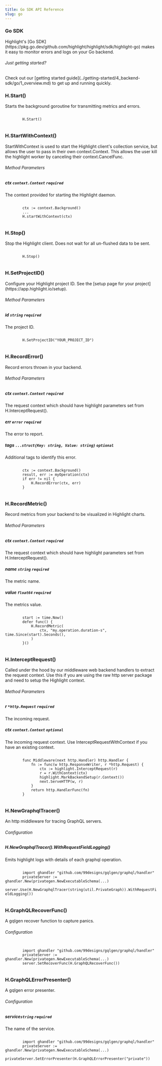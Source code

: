```yaml
---
title: Go SDK API Reference
slug: go
---
```


<section className="section">
  <div className="left">
    <h3>Go SDK</h3>
    <p>
      Highlight's [Go SDK](https://pkg.go.dev/github.com/highlight/highlight/sdk/highlight-go) makes it easy to monitor errors and logs on your Go backend.
    </p>
  </div>
  <div className="right">
    <h6>Just getting started?</h6>
    <p>Check out our [getting started guide](../getting-started/4_backend-sdk/go/1_overview.md) to get up and running quickly.</p>
  </div>
</section>

<section className="section">
  <div className="left">
    <h3>H.Start()</h3> 
    <p>Starts the background goroutine for transmitting metrics and errors.</p>
  </div>
  <div className="right">
    <code>
        H.Start()
    </code>
  </div>
</section>

<section className="section">
  <div className="left">
    <h3>H.StartWithContext()</h3> 
    <p>StartWithContext is used to start the Highlight client's collection service, 
but allows the user to pass in their own context.Context. 
This allows the user kill the highlight worker by canceling their context.CancelFunc.</p>
    <h6>Method Parameters</h6>
    <aside className="parameter">
      <h5>ctx <code>context.Context</code> <code>required</code></h5>
      <p>The context provided for starting the Highlight daemon.</p>
    </aside>
  </div>
  <div className="right">
    <code>
        ctx := context.Background()
        ...
        H.startWithContext(ctx)
    </code>
  </div>
</section>

<section className="section">
  <div className="left">
    <h3>H.Stop()</h3> 
    <p>Stop the Highlight client. Does not wait for all un-flushed data to be sent.</p>
  </div>
  <div className="right">
    <code>
        H.Stop()
    </code>
  </div>
</section>

<section className="section">
  <div className="left">
    <h3>H.SetProjectID()</h3> 
    <p>Configure your Highlight project ID. See the [setup page for your project](https://app.highlight.io/setup).</p>
    <h6>Method Parameters</h6>
    <aside className="parameter">
      <h5>id <code>string</code> <code>required</code></h5>
      <p>The project ID.</p>
    </aside>
  </div>
  <div className="right">
    <code>
        H.SetProjectID("YOUR_PROJECT_ID")
    </code>
  </div>
</section>

<section className="section">
  <div className="left">
    <h3>H.RecordError()</h3> 
    <p>Record errors thrown in your backend.</p>
    <h6>Method Parameters</h6>
    <aside className="parameter">
      <h5>ctx <code>context.Context</code> <code>required</code></h5>
      <p>The request context which should have highlight parameters set from H.InterceptRequest().</p>
      <h5>err <code>error</code> <code>required</code></h5>
      <p>The error to report.</p>
     <h5>tags <code>...struct{Key: string, Value: string}</code> <code>optional</code></h5>
      <p>Additional tags to identify this error.</p>
    </aside>
  </div>
  <div className="right">
    <code>
        ctx := context.Background()
        result, err := myOperation(ctx)
        if err != nil {
            H.RecordError(ctx, err)
        }
    </code>
  </div>
</section>

<section className="section">
  <div className="left">
    <h3>H.RecordMetric()</h3> 
    <p>Record metrics from your backend to be visualized in Highlight charts.</p>
    <h6>Method Parameters</h6>
    <aside className="parameter">
      <h5>ctx <code>context.Context</code> <code>required</code></h5>
      <p>The request context which should have highlight parameters set from H.InterceptRequest().</p>
      <h5>name <code>string</code> <code>required</code></h5>
      <p>The metric name.</p>
      <h5>value <code>float64</code> <code>required</code></h5>
      <p>The metrics value.</p>
    </aside>
  </div>
  <div className="right">
    <code>
        start := time.Now()
        defer func() {
            H.RecordMetric(
                ctx, "my.operation.duration-s", time.Since(start).Seconds(),
            )
        }()
    </code>
  </div>
</section>

<section className="section">
  <div className="left">
    <h3>H.InterceptRequest()</h3> 
    <p>Called under the hood by our middleware web backend handlers to extract the request context.
Use this if you are using the raw http server package and need to setup the Highlight context.</p>
    <h6>Method Parameters</h6>
    <aside className="parameter">
      <h5>r <code>*http.Request</code> <code>required</code></h5>
      <p>The incoming request.</p>
      <h5>ctx <code>context.Context</code> <code>optional</code></h5>
      <p>The incoming request context. Use InterceptRequestWithContext if you have an existing context.</p>
    </aside>
  </div>
  <div className="right">
    <code>
        func Middleware(next http.Handler) http.Handler {
            fn := func(w http.ResponseWriter, r *http.Request) {
                ctx := highlight.InterceptRequest(r)
                r = r.WithContext(ctx)
                highlight.MarkBackendSetup(r.Context())
                next.ServeHTTP(w, r)
            }
            return http.HandlerFunc(fn)
        }
    </code>
  </div>
</section>

<section className="section">
  <div className="left">
    <h3>H.NewGraphqlTracer()</h3> 
    <p>An http middleware for tracing GraphQL servers.</p>
    <h6>Configuration</h6>
    <aside className="parameter">
      <h5>H.NewGraphqlTracer().WithRequestFieldLogging()</h5>
      <p>Emits highlight logs with details of each graphql operation.</p>
    </aside>
  </div>
  <div className="right">
    <code>
        import ghandler "github.com/99designs/gqlgen/graphql/handler"
        privateServer := ghandler.New(privategen.NewExecutableSchema(...)
        server.Use(H.NewGraphqlTracer(string(util.PrivateGraph)).WithRequestFieldLogging())
    </code>
  </div>
</section>

<section className="section">
  <div className="left">
    <h3>H.GraphQLRecoverFunc()</h3> 
    <p>A gqlgen recover function to capture panics.</p>
    <h6>Configuration</h6>
  </div>
  <div className="right">
    <code>
        import ghandler "github.com/99designs/gqlgen/graphql/handler"
        privateServer := ghandler.New(privategen.NewExecutableSchema(...)
        server.SetRecoverFunc(H.GraphQLRecoverFunc())
    </code>
  </div>
</section>

<section className="section">
  <div className="left">
    <h3>H.GraphQLErrorPresenter()</h3> 
    <p>A gqlgen error presenter.</p>
    <h6>Configuration</h6>
    <aside className="parameter">
      <h5>service<code>string</code> <code>required</code></h5>
      <p>The name of the service.</p>
    </aside>
  </div>
  <div className="right">
    <code>
        import ghandler "github.com/99designs/gqlgen/graphql/handler"
        privateServer := ghandler.New(privategen.NewExecutableSchema(...)
        privateServer.SetErrorPresenter(H.GraphQLErrorPresenter("private"))
    </code>
  </div>
</section>
